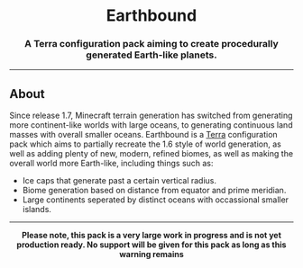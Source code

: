 <h1 align="Center"> Earthbound </h1>
<h3 align="Center">A Terra configuration pack aiming to create procedurally generated Earth-like planets.</h3>

---

<h2> About </h2>

Since release 1.7, Minecraft terrain generation has switched from generating more continent-like worlds with large oceans, to generating continuous land masses with overall smaller oceans. Earthbound is a [Terra](https://github.com/PolyhedralDev/Terra) configuration pack which aims to partially recreate the 1.6 style of world generation, as well as adding plenty of new, modern, refined biomes, as well as making the overall world more Earth-like, including things such as:

- Ice caps that generate past a certain vertical radius.
- Biome generation based on distance from equator and prime meridian.
- Large continents seperated by distinct oceans with occassional smaller islands.

---

<p align="Center"> <b>Please note, this pack is a very large work in progress and is not yet production ready. No support will be given for this pack as long as this warning remains</b></p>



